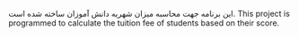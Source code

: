 این برنامه جهت محاسبه میزان شهریه دانش آموزان ساخته شده است.
This project is programmed to calculate the tuition fee of students based on their score.
